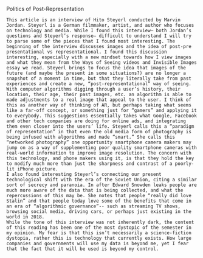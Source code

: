 Politics of Post-Representation

	This article is an interview of Hito Steyerl conducted by Marvin Jordan. Steyerl is a German filmmaker, artist, and author who focuses on technology and media. While I found this interview— both Jordan’s questions and Steyerl’s response— difficult to understand I will try to parse some of the pieces that I found most interesting. The beginning of the interview discusses images and the idea of post-pre presentational vs representational. I found this discussion interesting, especially with a new mindset towards how I view images and what they mean from the Ways of Seeing videos and Invisible Images essay we read. Steyerl brings to focus the idea that images of the future (and maybe the present in some situations?) are no longer a snapshot of a moment in time, but that they literally take from past experiences and create a new, “post-representational” way of seeing. With computer algorithms digging through a user’s history, their location, their age, their past images, etc. an algorithm is able to made adjustments to a real image that appeal to the user. I think of this as another way of thinking of AR, but perhaps taking what seems like a far-off concept, or something just for “gamers” and applying it to everybody. This suggestions essentially takes what Google, Facebook and other tech companies are doing for online ads, and integrating them even closer into the users’ life. Steyerl calls this a “paradigm of representation” in that even the old media form of photography is being infused with algorithms and made “smart.” She calls this “networked photography” one opportunity smartphone camera makers may jump on as a way of supplementing poor quality smartphone cameras with real-world information to improve image resolution. The concern with this technology, and phone makers using it, is that they hold the key to modify much more than just the sharpness and contrast of a poorly-lit iPhone picture. 
	I also found interesting Steyerl’s connecting our present technological shift with the era of the Soviet Union, citing a similar sort of secrecy and paranoia. In after Edward Snowden leaks people are much more aware of the data that is being collected, and what the repercussions of this may be. She notes that people “really did love Stalin” and that people today love some of the benefits that come in an era of “algorithmic governance”-- such as streaming TV shows, browsing social media, driving cars, or perhaps just existing in the world in 2018. 
	While the tone of this interview was not inherently dark, the content of this reading has been one of the most dystopic of the semester in my opinion. My fear is that this isn’t necessarily a science-fiction dystopia, rather this is technology that currently exists. How large companies and governments will use my data is beyond me, yet I fear that the fact that it will be used is beyond my control. 

